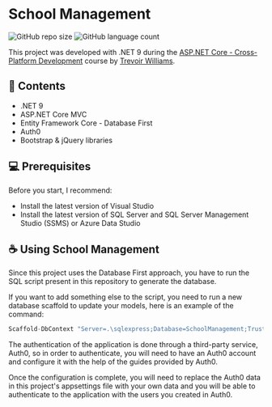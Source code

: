 # School Management
![GitHub repo size](https://img.shields.io/github/repo-size/ChicoFinels/SchoolManagement?style=for-the-badge)
![GitHub language count](https://img.shields.io/github/languages/count/ChicoFinels/SchoolManagement?style=for-the-badge)

<p>This project was developed with .NET 9 during the <a href="https://www.udemy.com/course/learn-aspnet-mvc-and-entity-framework/">ASP.NET Core - Cross-Platform Development</a> course by <a href="https://www.udemy.com/user/trevoirwilliams/">Trevoir Williams</a>.</p>

## 📝 Contents

- .NET 9
- ASP.NET Core MVC
- Entity Framework Core - Database First
- Auth0
- Bootstrap & jQuery libraries

## 💻 Prerequisites

Before you start, I recommend:
- Install the latest version of Visual Studio
- Install the latest version of SQL Server and SQL Server Management Studio (SSMS) or Azure Data Studio

## ☕ Using School Management

<p>Since this project uses the Database First approach, you have to run the SQL script present in this repository to generate the database.</p>
<p>If you want to add something else to the script, you need to run a new database scaffold to update your models, here is an example of the command:</p>

```csharp
Scaffold-DbContext "Server=.\sqlexpress;Database=SchoolManagement;Trusted_Connection=true;MultipleActiveResultSets=true;Encrypt=false" Microsoft.EntityFrameworkCore.SqlServer -OutputDir Data -Force -NoOnConfiguring 
```

<p>The authentication of the application is done through a third-party service, Auth0, so in order to authenticate, you will need to have an Auth0 account and configure it with the help of the guides provided by Auth0.</p>
<p>Once the configuration is complete, you will need to replace the Auth0 data in this project's appsettings file with your own data and you will be able to authenticate to the application with the users you created in Auth0.</p>
